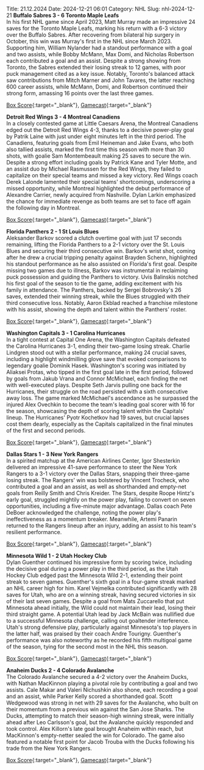 Title: 21.12.2024
Date: 2024-12-21 06:01
Category: NHL 
Slug: nhl-2024-12-21 
**Buffalo Sabres 3 - 6 Toronto Maple Leafs**  
In his first NHL game since April 2023, Matt Murray made an impressive 24 saves for the Toronto Maple Leafs, marking his return with a 6-3 victory over the Buffalo Sabres. After recovering from bilateral hip surgery in October, this win was Murray's first in the NHL since March 2023. Supporting him, William Nylander had a standout performance with a goal and two assists, while Bobby McMann, Max Domi, and Nicholas Robertson each contributed a goal and an assist. Despite a strong showing from Toronto, the Sabres extended their losing streak to 12 games, with poor puck management cited as a key issue. Notably, Toronto's balanced attack saw contributions from Mitch Marner and John Tavares, the latter reaching 600 career assists, while McMann, Domi, and Robertson continued their strong form, amassing 16 points over the last three games. 

[Box Score](/gamecenter/tor-vs-buf/2024/12/20/2024020521){:target="_blank"}, [Gamecast](https://www.nhl.com/news/toronto-maple-leafs-buffalo-sabres-game-recap-december-20){:target="_blank"}<br>

**Detroit Red Wings 3 - 4 Montreal Canadiens**  
In a closely contested game at Little Caesars Arena, the Montreal Canadiens edged out the Detroit Red Wings 4-3, thanks to a decisive power-play goal by Patrik Laine with just under eight minutes left in the third period. The Canadiens, featuring goals from Emil Heineman and Jake Evans, who both also tallied assists, marked the first time this season with more than 30 shots, with goalie Sam Montembeault making 25 saves to secure the win. Despite a strong effort including goals by Patrick Kane and Tyler Motte, and an assist duo by Michael Rasmussen for the Red Wings, they failed to capitalize on their special teams and missed a key victory. Red Wings coach Derek Lalonde lamented their special teams' shortcomings, underscoring a missed opportunity, while Montreal highlighted the debut performance of Alexandre Carrier, newly acquired from Nashville. Dylan Larkin emphasized the chance for immediate revenge as both teams are set to face off again the following day in Montreal. 

[Box Score](/gamecenter/mtl-vs-det/2024/12/20/2024020522){:target="_blank"}, [Gamecast](https://www.nhl.com/news/montreal-canadiens-detroit-red-wings-game-recap-december-20){:target="_blank"}<br>

**Florida Panthers 2 - 1 St Louis Blues**  
Aleksander Barkov scored a clutch overtime goal with just 17 seconds remaining, lifting the Florida Panthers to a 2-1 victory over the St. Louis Blues and securing their third consecutive win. Barkov's wrist shot, coming after he drew a crucial tripping penalty against Brayden Schenn, highlighted his standout performance as he also assisted on Florida's first goal. Despite missing two games due to illness, Barkov was instrumental in reclaiming puck possession and guiding the Panthers to victory. Uvis Balinskis notched his first goal of the season to tie the game, adding excitement with his family in attendance. The Panthers, backed by Sergei Bobrovsky's 26 saves, extended their winning streak, while the Blues struggled with their third consecutive loss. Notably, Aaron Ekblad reached a franchise milestone with his assist, showing the depth and talent within the Panthers' roster. 

[Box Score](/gamecenter/stl-vs-fla/2024/12/20/2024020523){:target="_blank"}, [Gamecast](https://www.nhl.com/news/st-louis-blues-florida-panthers-game-recap-december-20){:target="_blank"}<br>

**Washington Capitals 3 - 1 Carolina Hurricanes**  
In a tight contest at Capital One Arena, the Washington Capitals defeated the Carolina Hurricanes 3-1, ending their two-game losing streak. Charlie Lindgren stood out with a stellar performance, making 24 crucial saves, including a highlight windmilling glove save that evoked comparisons to legendary goalie Dominik Hasek. Washington's scoring was initiated by Aliaksei Protas, who tipped in the first goal late in the first period, followed by goals from Jakub Vrana and Connor McMichael, each finding the net with well-executed plays. Despite Seth Jarvis pulling one back for the Hurricanes, their struggle on the road persisted with a sixth consecutive away loss. The game marked McMichael's ascendance as he surpassed the injured Alex Ovechkin to become the team's leading goal scorer with 16 for the season, showcasing the depth of scoring talent within the Capitals' lineup. The Hurricanes' Pyotr Kochetkov had 19 saves, but crucial lapses cost them dearly, especially as the Capitals capitalized in the final minutes of the first and second periods. 

[Box Score](/gamecenter/car-vs-wsh/2024/12/20/2024020524){:target="_blank"}, [Gamecast](https://www.nhl.com/news/carolina-hurricanes-washington-capitals-game-recap-december-20){:target="_blank"}<br>

**Dallas Stars 1 - 3 New York Rangers**  
In a spirited matchup at the American Airlines Center, Igor Shesterkin delivered an impressive 41-save performance to steer the New York Rangers to a 3-1 victory over the Dallas Stars, snapping their three-game losing streak. The Rangers' win was bolstered by Vincent Trocheck, who contributed a goal and an assist, as well as shorthanded and empty-net goals from Reilly Smith and Chris Kreider. The Stars, despite Roope Hintz's early goal, struggled mightily on the power play, failing to convert on seven opportunities, including a five-minute major advantage. Dallas coach Pete DeBoer acknowledged the challenge, noting the power play's ineffectiveness as a momentum breaker. Meanwhile, Artemi Panarin returned to the Rangers lineup after an injury, adding an assist to his team's resilient performance. 

[Box Score](/gamecenter/nyr-vs-dal/2024/12/20/2024020525){:target="_blank"}, [Gamecast](https://www.nhl.com/news/new-york-rangers-dallas-stars-game-recap-december-20){:target="_blank"}<br>

**Minnesota Wild 1 - 2 Utah Hockey Club**  
Dylan Guenther continued his impressive form by scoring twice, including the decisive goal during a power play in the third period, as the Utah Hockey Club edged past the Minnesota Wild 2-1, extending their point streak to seven games. Guenther's sixth goal in a four-game streak marked an NHL career high for him. Karel Vejmelka contributed significantly with 28 saves for Utah, who are on a winning streak, having secured victories in six of their last seven games. Despite a goal from Mats Zuccarello that put Minnesota ahead initially, the Wild could not maintain their lead, losing their third straight game. A potential Utah lead by Jack McBain was nullified due to a successful Minnesota challenge, calling out goaltender interference. Utah's strong defensive play, particularly against Minnesota's top players in the latter half, was praised by their coach Andre Tourigny. Guenther's performance was also noteworthy as he recorded his fifth multigoal game of the season, tying for the second most in the NHL this season. 

[Box Score](/gamecenter/uta-vs-min/2024/12/20/2024020526){:target="_blank"}, [Gamecast](https://www.nhl.com/news/utah-hockey-club-minnesota-wild-game-recap-december-20){:target="_blank"}<br>

**Anaheim Ducks 2 - 4 Colorado Avalanche**  
The Colorado Avalanche secured a 4-2 victory over the Anaheim Ducks, with Nathan MacKinnon playing a pivotal role by contributing a goal and two assists. Cale Makar and Valeri Nichushkin also shone, each recording a goal and an assist, while Parker Kelly scored a shorthanded goal. Scott Wedgewood was strong in net with 29 saves for the Avalanche, who built on their momentum from a previous win against the San Jose Sharks. The Ducks, attempting to match their season-high winning streak, were initially ahead after Leo Carlsson's goal, but the Avalanche quickly responded and took control. Alex Killorn's late goal brought Anaheim within reach, but MacKinnon's empty-netter sealed the win for Colorado. The game also featured a notable first point for Jacob Trouba with the Ducks following his trade from the New York Rangers. 

[Box Score](/gamecenter/col-vs-ana/2024/12/20/2024020527){:target="_blank"}, [Gamecast](https://www.nhl.com/news/colorado-avalanche-anaheim-ducks-game-recap-december-20){:target="_blank"}<br>

